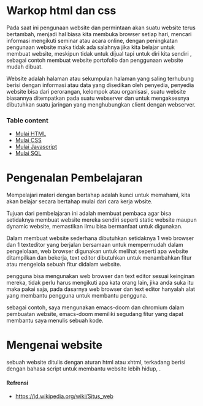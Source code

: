 # Warkop html dan css

Pada saat ini pengunaan website dan permintaan akan suatu website terus bertambah,
menjadi hal biasa kita membuka browser setiap hari, mencari informasi mengikuti
seminar atau acara online, dengan peningkatan pengunaan website maka tidak ada salahnya
jika kita belajar untuk membuat website, meskipun tidak untuk dijual tapi untuk diri kita sendiri
, sebagai contoh membuat website portofolio dan penggunaan website mudah dibuat.

Website adalah halaman atau sekumpulan halaman yang saling terhubung berisi dengan informasi atau data yang disedikan oleh penyedia, penyedia website bisa dari perorangan, kelompok atau organisasi, suatu website biasannya ditempatkan pada suatu webserver dan untuk mengaksesnya dibutuhkan suatu jaringan yang menghubungkan client dengan webserver.

### Table content

- [Mulai HTML](document/html.md)
- [Mulai CSS](document/css.md)
- [Mulai Javascript](document/javascript.md)
- [Mulai SQL](document/sql.md)

# Pengenalan Pembelajaran

Mempelajari materi dengan bertahap adalah kunci untuk memahami, kita akan belajar secara bertahap
mulai dari cara kerja wbsite.

Tujuan dari pembelajaran ini adalah membuat pembaca agar bisa setidaknya membuat website mereka sendiri
seperti static website maupun dynamic website, memastikan ilmu bisa bermanfaat untuk digunakan.

Dalam membuat website sederhana dibutuhkan setidaknya 1 web browser dan 1 texteditor yang berjalan bersamaan untuk mempermudah dalam pengelolaan,
web browser digunakan untuk melihat seperti apa website ditampilkan dan bekerja, text editor dibutuhkan untuk menambahkan fitur atau mengelola sebuah fitur didalam website. 

pengguna bisa mengunakan web browser dan text editor sesuai keinginan mereka, tidak perlu harus mengikuti apa kata orang lain, jika anda suka itu maka pakai saja, 
pada dasarnya web browser dan text editor hanyalah alat yang membantu pengguna untuk membantu pengguna.

sebagai contoh, saya mengunakan emacs-doom dan chromium dalam pembuatan website, emacs-doom memiliki segudang fitur yang dapat membantu saya menulis sebuah kode.

# Mengenai website

sebuah website ditulis dengan aturan html atau xhtml, terkadang berisi dengan bahasa script untuk membantu website lebih hidup, .


#### Refrensi
- <https://id.wikipedia.org/wiki/Situs_web>

